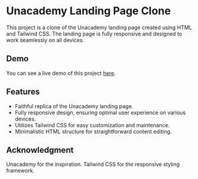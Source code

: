 # Unacademy Landing Page Clone

This project is a clone of the Unacademy landing page created using HTML and Tailwind CSS. The landing page is fully responsive and designed to work seamlessly on all devices.

## Demo

You can see a live demo of this project [here](#https://mmsinghyadav.github.io/unacademy-landing-page-clone/unacademy/).

## Features

- Faithful replica of the Unacademy landing page.
- Fully responsive design, ensuring optimal user experience on various devices.
- Utilizes Tailwind CSS for easy customization and maintenance.
- Minimalistic HTML structure for straightforward content editing.

## Acknowledgment
Unacademy for the inspiration.
Tailwind CSS for the responsive styling framework.


